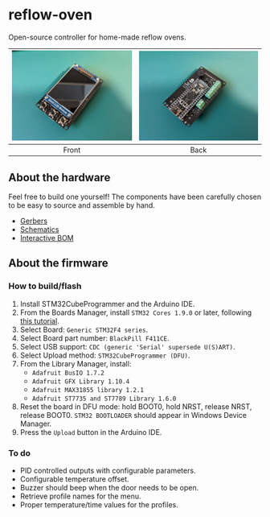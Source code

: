 # reflow-oven

Open-source controller for home-made reflow ovens.

![](Images/Front.jpg) | ![](Images/Back.jpg)
:---: | :---:
Front | Back

## About the hardware

Feel free to build one yourself! The components have been carefully chosen to be easy to source and assemble by hand.

* [Gerbers](https://github.com/AlfonsoJLuna/reflow-oven/tree/master/Hardware/v0.1/Gerbers)
* [Schematics](https://raw.githubusercontent.com/AlfonsoJLuna/reflow-oven/master/Hardware/v0.1/reflow-oven.pdf)
* [Interactive BOM](http://htmlpreview.github.io/?https://raw.githubusercontent.com/AlfonsoJLuna/reflow-oven/master/Hardware/v0.1/ibom.html)

## About the firmware

### How to build/flash

1. Install STM32CubeProgrammer and the Arduino IDE.
2. From the Boards Manager, install `STM32 Cores 1.9.0` or later, following [this tutorial](https://github.com/stm32duino/wiki/wiki/Getting-Started).
3. Select Board: `Generic STM32F4 series`.
4. Select Board part number: `BlackPill F411CE`.
5. Select USB support: `CDC (generic 'Serial' supersede U(S)ART)`.
6. Select Upload method: `STM32CubeProgrammer (DFU)`.
7. From the Library Manager, install:
    * `Adafruit BusIO 1.7.2`
    * `Adafruit GFX Library 1.10.4`
    * `Adafruit MAX31855 library 1.2.1`
    * `Adafruit ST7735 and ST7789 Library 1.6.0`
8. Reset the board in DFU mode: hold BOOT0, hold NRST, release NRST, release BOOT0. `STM32 BOOTLOADER` should appear in Windows Device Manager.
9. Press the `Upload` button in the Arduino IDE.

### To do

* PID controlled outputs with configurable parameters.
* Configurable temperature offset.
* Buzzer should beep when the door needs to be open.
* Retrieve profile names for the menu.
* Proper temperature/time values for the profiles.
